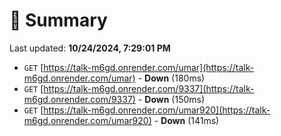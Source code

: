 # 📖 Summary
Last updated: **10/24/2024, 7:29:01 PM**

- `GET` [https://talk-m6gd.onrender.com/umar](https://talk-m6gd.onrender.com/umar) - **Down** (180ms)
- `GET` [https://talk-m6gd.onrender.com/9337](https://talk-m6gd.onrender.com/9337) - **Down** (150ms)
- `GET` [https://talk-m6gd.onrender.com/umar920](https://talk-m6gd.onrender.com/umar920) - **Down** (141ms)
